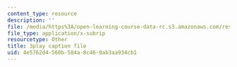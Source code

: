 ```yaml
---
content_type: resource
description: ''
file: /media/https%3A/open-learning-course-data-rc.s3.amazonaws.com/res-6-012-introduction-to-probability-spring-2018/4e5762d4560b584a8c460ab3aa934cb1_T_Q3M_HV94w.vtt
file_type: application/x-subrip
resourcetype: Other
title: 3play caption file
uid: 4e5762d4-560b-584a-8c46-0ab3aa934cb1
---
```

